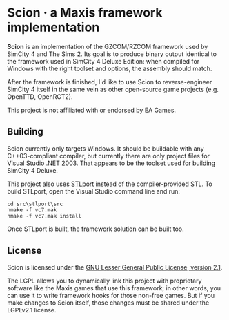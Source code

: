 # Scion · a Maxis framework implementation

**Scion** is an implementation of the GZCOM/RZCOM framework used by SimCity 4 and The Sims 2. Its goal is to produce
binary output identical to the framework used in SimCity 4 Deluxe Edition: when compiled for Windows with the right
toolset and options, the assembly should match.

After the framework is finished, I'd like to use Scion to reverse-engineer SimCity 4 itself in the same vein as
other open-source game projects (e.g. OpenTTD, OpenRCT2).

This project is not affiliated with or endorsed by EA Games.

## Building

Scion currently only targets Windows. It should be buildable with any C++03-compliant compiler, but currently there
are only project files for Visual Studio .NET 2003. That appears to be the toolset used for building SimCity 4
Deluxe.

This project also uses [STLport](http://www.stlport.org/) instead of the compiler-provided STL. To build STLport,
open the Visual Studio command line and run:

```
cd src\stlport\src
nmake -f vc7.mak
nmake -f vc7.mak install
```

Once STLport is built, the framework solution can be built too.

## License

Scion is licensed under the [GNU Lesser General Public License, version 2.1](https://www.gnu.org/licenses/old-licenses/lgpl-2.1.en.html).

The LGPL allows you to dynamically link this project with proprietary software like the Maxis games that use this
framework; in other words, you can use it to write framework hooks for those non-free games. But if you make changes to
Scion itself, those changes must be shared under the LGPLv2.1 license.